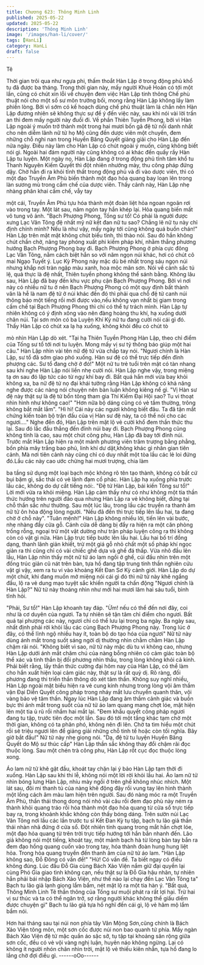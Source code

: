 ```yaml
---
title: Chương 623: Thông Minh Linh
published: 2025-05-22
updated: 2025-05-22
description: 'Thông Minh Linh'
image: '/images/han-li/cover/'
tags: [HanLi]
category: HanLi
draft: false
---
```


Tê

Thời gian trôi qua như ngựa phi, thấm thoắt Hàn Lập ở trong
động phủ khổ tu đã được ba tháng.
Trong thời gian này, mấy người Khuê Hoán có tới một lần, cũng
có chút xin lỗi về chuyện đem việc Hàn Lập tinh thông Chế phù
thuật nói cho một số sư môn trưởng bối, mong rằng Hàn Lập
không lấy làm phiền lòng.
Bởi vì sớm có kế hoạch dùng chế phù thuật làm lá chắn nên Hàn
Lập đương nhiên sẽ không thực sự để ý đến việc này, sau khi nói
vài lời trấn an thì đem mấy người này đuổi đi.
Về phần Thiên Tuyền Phong, bởi vì Hàn Lập ngoài ý muốn trở
thành một trong hai mươi bốn gã đệ tử nổi danh nhất cho nên
diễm lãnh nữ tử họ Mộ cũng đến dược viên một chuyến, đem
những chỗ nghi nan trong Huyền Băng Quyết giảng giải cho Hàn
Lập đến nửa ngày. Điều này làm cho Hàn Lập có chút ngoài ý
muốn, cũng không biết nói gì.
Ngoài hai đám người này cũng không có ai khác đến quấy rầy
Hàn Lập tu luyện.
Một ngày nọ, Hàn Lập đang ở trong động phủ tĩnh tâm khổ tu
Thanh Nguyên Kiếm Quyết thì đột nhiên nhướng mày, thu công
pháp đứng dậy.
Chờ hắn đi ra khỏi tĩnh thất trong động phủ và đi vào dược viên,
thì có một đạo Truyền Âm Phù biến thành một đạo hỏa quang bay
loạn lên trong làn sương mù trong cấm chế của dược viên.
Thấy cảnh này, Hàn Lập nhẹ nhàng phân khai cấm chế, vẫy tay

một cái, Truyền Âm Phù tựu hóa thành một đoàn liệt hỏa ngoan
ngoãn rơi vào trong tay.
Một lát sau, năm ngón tay hắn khép lại. Hỏa quang biến mất vô
tung vô ảnh.
"Bạch Phượng Phong, Tống sư tổ! Có phải là người được xưng
Lạc Vân Tông đệ nhất mỹ nữ kết đan nữ tu sao? Chẳng lẽ nữ tu
này chỉ định chính mình? Nếu là như vậy, mấy ngày tới cũng
không quá buồn chán!" Hàn Lập trên mặt mặt không chút biểu
tình, thì thào nói.
Sau đó hắn không chút chần chờ, nâng tay phóng xuất phi kiếm
pháp khí, nhằm thẳng phương hướng Bạch Phượng Phong bay
đi.
Bạch Phượng Phong ở phía cực đông Lạc Vân Tông, nằm cách
biệt hẳn so với năm ngọn núi khác, hơi có chút cô mai Ngạo
Tuyết ý.
Lục Kỳ Phong này mặc dù bé nhất trong sáu ngọn núi nhưng
khắp nơi tràn ngập màu xanh, hoa mộc mãn sơn. Nói về cảnh sắc
tú lệ, quả thực là đệ nhất, Thiên tuyền phong không thể sánh
bằng.
Không lâu sau, Hàn Lập đã bay đến khu vực phụ cận Bạch
Phượng Phong.
Bởi vì nơi này có nhiều nữ tu ở nên Bạch Phượng Phong có một
quy định bất thành văn là hễ là nam đệ tử ở núi khác đến đó thì
phải qua chỗ đệ tử canh núi thông báo một tiếng rồi mới được
vào,nếu không vạn nhất bị giam trong cấm chế tại Bạch Phượng
Phong thì chỉ có thể tự trách mình.
Hàn Lập tự nhiên không có ý định xông vào nên đàng hoàng thu
khí, hạ xuống dưới chân núi.
Tại sơn môn có ba Luyện Khí Kỳ nữ tu đang cười nói cái gì đó.
Thấy Hàn Lập có chút xa lạ hạ xuống, không khỏi đều có chút tò

mò nhìn Hàn Lập dò xét.
"Tại hạ Thiên Tuyền Phong Hàn Lập, theo chỉ điểm của Tống sư
tổ tới nơi tu luyện. Mong mấy vị sư tỷ thông báo giúp một hai câu."
Hàn Lập nhìn vài tên nữ đệ tử vừa chắp tay nói.
"Ngươi chính là Hàn Lập, sư tổ đã sớm giao phó xuống. Hàn sư
đệ có thể trực tiếp đến đỉnh phượng các. Sư tổ đang chờ ở đó!"
Một nữ tu trẻ tuổi trên mặt có tàn nhang sau khi nghe Hàn Lập nói
liền nhẹ cười nói.
Hàn Lập nghe vậy, trong miệng tạ ơn sau đó lập tức cáo từ ngự
khí bay đi.
Bất quá hắn mới vừa bay khỏi không xa, ba nữ đệ tử nọ đại khái
tưởng rằng Hàn Lập không có khả năng nghe được các nàng nói
chuyện nên bàn luận không kiêng nể gì.
"Vị Hàn sư đệ này thật sự là đệ tử bổn tông tham gia Thí Kiếm Đại
Hội sao? Tu vi thoạt nhìn hình như không cao!"
"Hơn nữa bộ dáng cũng có vẻ tầm thường, trông không bắt mắt
lắm".
"Hì hì! Cái này các ngươi không biết đâu. Ta đã tận mắt chứng
kiến toàn bộ trận đấu của vị Hàn sư đệ này, ta có thể nói cho các
ngươi…."
Nghe đến đó, Hàn Lập trên mặt lộ vẻ cười khổ đem thần thức thu
lại. Sau đó lắc đầu thẳng đến đỉnh núi bay đi.
Bạch Phượng Phong cũng không tính là cao, sau một chút công
phu, Hàn Lập đã bay tới đỉnh núi.
Trước mắt Hàn Lập hiện ra một mảnh phương viên trăm trượng
bằng phẳng, bốn phía mây trắng bao phủ, linh khí dư dật,không
khác gì nhân gian tiên cảnh.
Mà nơi tiên cảnh này cũng chỉ có duy nhất một tòa lầu các lẻ loi
đứng đó.Lầu các này cao ước chừng hai mươi trượng, chia làm

ba tầng sử dụng một loại bạch mộc không rõ tên tạo thành, không
có bất cứ bụi bặm gì, sắc thái có vẻ lãnh đạm cổ phác.
Hàn Lập hạ xuống phía trước lầu các, không do dự cất tiếng nói:.
"Đệ tử Hàn Lập, bái kiến Tống sư tổ!"
Lời mới vừa ra khỏi miệng. Hàn Lập cảm thấy như có như không
một tia thần thức hướng trên người đảo qua nhưng Hàn Lập ra vẻ
không biết, đứng tại chỗ thần sắc như thường.
Sau một lúc lâu, trong lầu các truyền ra thanh âm nữ tử ôn hòa
động lòng người.
"Nếu đã đến thì trực tiếp lên lầu hai, ta đang chờ ở chỗ này".
"Tuân mệnh!" Hàn Lập không nhiều lời, tiến lên vài bước, nhẹ
nhàng đẩy cửa gỗ.
Cánh cửa dễ dàng bị đẩy ra hiện ra một căn phòng trống rỗng,
ngoại trừ một vật dường như trận pháp luyện công ra thì không
còn có vật gì nữa.
Hàn Lập trực tiếp bước lên lầu hai.
Lầu hai bố trí đồng dạng, thanh lãnh giản khiết, trừ một giá gỗ nhỏ
chất một số pháp khí ngọc giản ra thì cũng chỉ có vài chiếc ghế
dựa và ghế đá thấp.
Vừa nhô đầu lên lầu, Hàn Lập nhìn thấy một nữ tử áo lam ngồi ở
ghế, cúi đầu nhìn trên một đống trúc giản cũ nát trên bàn, tựa hồ
đang tập trung tinh thần nghiên cứu vật gì vậy, xem ra tu vi vào
khoảng Kết Đan Sơ Kỳ cảnh giới.
Hàn Lập do dự một chút, khi đang muốn mở miệng nói cái gì đó
thì nữ tử này khẽ ngẩng đầu, lộ ra vẻ dung mạo tuyệt sắc khiến
người ta chấn động
"Ngươi chính là Hàn Lập?" Nữ tử này thoáng nhìn như mới hai
mươi lăm hai sáu tuổi, bình tĩnh hỏi.

"Phải, Sư tổ!" Hàn Lập khoanh tay đáp.
"Ừm! nếu có thể đến nơi đây, coi như là cơ duyên của ngươi. Ta
tự nhiên sẽ tận tâm chỉ điểm cho ngươi. Bất quá tại phượng các
này, ngươi chỉ có thể lưu lại trong ba ngày. Ba ngày sau, nhất định
phải rời khỏi lầu các cùng Bạch Phượng Phong này. Trong lúc ở
đây, có thể lĩnh ngộ nhiều hay ít, toàn bộ do tạo hóa của ngươi"
Nữ tử này dùng ánh mắt trong suốt sáng ngời dị thường nhìn
chằm chằm Hàn Lập chậm rãi nói.
"Không biết vì sao, nữ tử này mặc dù tu vi không cao, nhưng Hàn
Lập dưới ánh mắt chăm chú của nàng bỗng nhiên có cảm giác
toàn bộ thể xác và tinh thần bị đối phương nhìn thấu, trong lòng
không khỏi cả kinh.
Phải biết rằng, lấy thần thức cường đại hôm nay của Hàn Lập, có
thể làm cho hắn xuất hiện loại cảm giác này, thật sự là rất quỷ dị.
Rõ ràng, đối phương đang thi triển thần thông dò xét tâm thần.
Không suy nghĩ nhiều, Hàn Lập ngoài mặt biểu hiện ra vẻ cung
kính nhưng trong lòng vội âm thầm vận Đại Diễn Quyết công pháp
trong nháy mắt lưu chuyển quanh thân, vội vàng bảo vệ tâm thần.
Ngay lúc Hàn Lập đang âm thầm cảnh giác và buồn bực thì ánh
mắt trong suốt của nữ tử áo lam quang mang chợt lóe, mặt hiện
lên một tia ủ rũ rồi nhắm hai mắt lại.
"Đem khẩu quyết công pháp ngươi đang tu tập, trước tiên đọc
một lần. Sau đó tới một tầng khác tạm chờ một thời gian, không
có ta phân phó, không nên đi lên. Chờ ta tìm hiểu một chút rồi sẽ
triệu ngươi lên để giảng giải những chỗ tinh tế hoặc còn tối nghĩa.
Bây giờ bắt đầu!" Nữ tử này nhẹ giọng nói.
"Dạ, đệ tử tu luyện Huyền Băng Quyết do Mộ sư thúc cấp" Hàn
Lập thần sắc không thay đổi chậm rãi đọc thuộc lòng.
Sau một chén trà công phu, Hàn Lập rốt cục đọc thuộc lòng xong.

Áo lam nữ tử khẽ gật đầu, khoát tay chặn lại ý bảo Hàn Lập tạm
thời đi xuống.
Hàn Lập sau khi thi lễ, không nói một lời rời khỏi lầu hai.
Áo lam nữ tử nhìn bóng lưng Hàn Lập, nhíu mày ngồi ở trên ghế
không nhúc nhích.
Một lát sau, đôi mi thanh tú của nàng khẽ động đậy rồi vung tay
lên hình thành một lồng cách âm màu lam hiện trên người.
Sau đó nàng móc ra một Truyền Âm Phù, thần thái thong dong
nói nhỏ vài câu rồi đem đạo phù này ném ra thành khỏi quang
tráo rồi hóa thành một đạo hỏa quang từ cửa sổ trực tiếp bay ra,
trong khoảnh khắc không còn thấy bóng dáng.
Trên sườn núi Lạc Vân Tông nơi lầu các lần trước tu sĩ Kết Đan
Kỳ tụ tập, bạch tu lão giả thần thái nhàn nhã đứng ở cửa sổ.
Đột nhiên tinh quang trong mắt hắn chợt lóe, một đạo hỏa quang
từ trên trời trực tiếp hướng tới hắn bắn nhanh đến.
Lão giả không nói một tiếng, khoát tay, một mảnh bạch hà từ lòng
bàn tay bắn ra đem đạo hồng quang cuốn vào trong tay, hóa
thành đoàn hung hung liệt hỏa.
Trong hỏa quang truyền đến thanh âm của nữ tử áo lam.
"Hàn Lập không sao, Đỗ Đông có vấn đề!"
"Hừ! Có vấn đề. Ta biết ngay có điều không đúng. Lúc đầu Đỗ Gia
cùng Bách Xảo Viện nắm giữ đại quyền lại cùng Phó Gia giao tình
không cạn, nếu thật sự là Đỗ Gia hậu nhân, tự nhiên hẳn phải bái
nhập Bách Xảo Viện, như thế nào lại chạy đến Lạc Vân Tông ta"
Bạch tu lão giả lạnh giọng lẩm bẩm, nét mặt lộ ra một tia hàn ý.
"Bất quá, Thông Minh Linh Tê thần thông của Tống sư muội phát
ra rất lợi hại. Trừ hai vị sư thúc và ta có thể ngăn trở, sợ rằng
người khác không thể giấu diếm được chuyện gì" Bạch tu lão giả
tựa hồ nghĩ đến cái gì, lộ vẻ hâm mộ lẩm bẩm nói.

Hơn hai tháng sau tại núi non phía tây Vân Mộng Sơn,cũng chính
là Bách Xảo Viện tông môn, một sơn cốc được núi non bao quanh
tứ phía. Mấy ngàn Bách Xảo Viện đệ tử mặc quần áo sặc sỡ, tụ
tập tại khoảng sân rộng giữa sơn cốc, đều có vẻ vội vàng nghị
luận, huyên náo không ngừng.
Lại có không ít người nhón chân nhìn trời, mặt lộ vẻ thiếu kiên
nhẫn, tựa hồ đang lo lắng chờ đợi điều gì.
------oOo------
